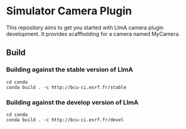# Simulator Camera Plugin

This repository aims to get you started with LImA camera plugin development. It provides scaffholding for a camera named MyCamera.
## Build

### Building against the stable version of LImA

```
cd conda
conda build . -c http://bcu-ci.esrf.fr/stable
```

### Building against the develop version of LImA

```
cd conda
conda build . -c http://bcu-ci.esrf.fr/devel
```
